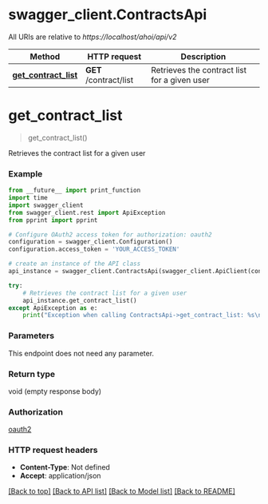 # swagger_client.ContractsApi

All URIs are relative to *https://localhost/ahoi/api/v2*

Method | HTTP request | Description
------------- | ------------- | -------------
[**get_contract_list**](ContractsApi.md#get_contract_list) | **GET** /contract/list | Retrieves the contract list for a given user


# **get_contract_list**
> get_contract_list()

Retrieves the contract list for a given user

### Example
```python
from __future__ import print_function
import time
import swagger_client
from swagger_client.rest import ApiException
from pprint import pprint

# Configure OAuth2 access token for authorization: oauth2
configuration = swagger_client.Configuration()
configuration.access_token = 'YOUR_ACCESS_TOKEN'

# create an instance of the API class
api_instance = swagger_client.ContractsApi(swagger_client.ApiClient(configuration))

try:
    # Retrieves the contract list for a given user
    api_instance.get_contract_list()
except ApiException as e:
    print("Exception when calling ContractsApi->get_contract_list: %s\n" % e)
```

### Parameters
This endpoint does not need any parameter.

### Return type

void (empty response body)

### Authorization

[oauth2](../README.md#oauth2)

### HTTP request headers

 - **Content-Type**: Not defined
 - **Accept**: application/json

[[Back to top]](#) [[Back to API list]](../README.md#documentation-for-api-endpoints) [[Back to Model list]](../README.md#documentation-for-models) [[Back to README]](../README.md)

